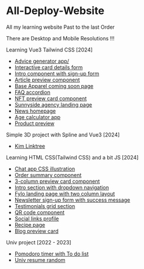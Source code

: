 # All-Deploy-Website
All my learning website
Past to the last Order 

There are Desktop and Mobile Resolutions !!! 

Learning Vue3 Tailwind CSS [2024]
- [Advice generator app/](https://01057057kim.github.io/Advice-generator-app/)
- [Interactive card details form](https://01057057kim.github.io/Interactive-card-details-form/)
- [Intro component with sign-up form](https://01057057kim.github.io/Intro-component-with-sign-up-form/)
- [Article preview component](https://01057057kim.github.io/Article-preview-component/)
- [Base Apparel coming soon page](https://01057057kim.github.io/Base-Apparel-coming-soon-page/)
- [FAQ accordion](https://01057057kim.github.io/FAQ-accordion/)
- [NFT preview card component](https://01057057kim.github.io/NFT-preview-card-component/)
- [Sunnyside agency landing page](https://01057057kim.github.io/Sunnyside-agency-landing-page/)
- [News homepage](https://01057057kim.github.io/News-homepage/)
- [Age calculator app](https://01057057kim.github.io//Age-calculator-app/)
- [Product preview](https://01057057kim.github.io/Product-preview/)


Simple 3D project with Spline and Vue3 [2024]
- [Kim Linktree](https://01057057kim.github.io/Kim-Linktree/ )


Learning HTML CSS(Tailwind CSS) and a bit JS [2024]
- [Chat app CSS illustration]( https://01057057kim.github.io/Chat-app-CSS-illustration.github.io/)
- [Order summary component]( https://01057057kim.github.io/Order-summary-component.github.io/)
- [3-column preview card component](https://01057057kim.github.io/3-column-preview-card-component.github.io/)
- [Intro section with dropdown navigation](https://01057057kim.github.io/Intro-section-with-dropdown-navigation.github.io/)
- [Fylo landing page with two column layout](https://01057057kim.github.io/Fylo-landing-page-with-two-column-layout.github.io/)
- [Newsletter sign-up form with success message](https://01057057kim.github.io/Newsletter-sign-up-form-with-success-message.github.io/)
- [Testimonials grid section](https://01057057kim.github.io/Testimonials-grid-section.github.io/)
- [QR code component](https://01057057kim.github.io/QR-code-component.github.io/)
- [Social links profile](https://01057057kim.github.io/social-links-profile.github.io/)
- [Recipe page](https://01057057kim.github.io/recipe-page.github.io/)
- [Blog preview card](https://01057057kim.github.io/Blog-preview-card.github.io/)


Univ project [2022 - 2023]
- [Pomodoro timer with To do list](https://01057057kim.github.io/Final-Project/Index.html)
- [Univ resume random](https://01057057kim.github.io/01057057resume.github.io/index/index.html)

